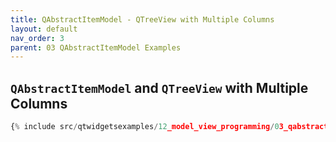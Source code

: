 ```yaml
---
title: QAbstractItemModel - QTreeView with Multiple Columns
layout: default
nav_order: 3
parent: 03 QAbstractItemModel Examples
---
```


## `QAbstractItemModel` and `QTreeView` with Multiple Columns

```python
{% include src/qtwidgetsexamples/12_model_view_programming/03_qabstractitemmodel/03_item_model_tree_view_multiple_columns.py %}
```

